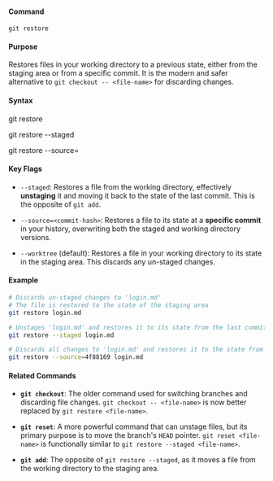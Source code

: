 #### **Command**

`git restore`

#### **Purpose**

Restores files in your working directory to a previous state, either from the staging area or from a specific commit. It is the modern and safer alternative to `git checkout -- <file-name>` for discarding changes.

#### **Syntax**

git restore <file-name>

git restore --staged <file-name>

git restore --source=<commit-hash> <file-name>

#### **Key Flags**

- `--staged`: Restores a file from the working directory, effectively **unstaging** it and moving it back to the state of the last commit. This is the opposite of `git add`.
    
- `--source=<commit-hash>`: Restores a file to its state at a **specific commit** in your history, overwriting both the staged and working directory versions.
    
- `--worktree` (default): Restores a file in your working directory to its state in the staging area. This discards any un-staged changes.
    

#### **Example**

```bash
# Discards un-staged changes to 'login.md'
# The file is restored to the state of the staging area
git restore login.md

# Unstages 'login.md' and restores it to its state from the last commit
git restore --staged login.md

# Discards all changes to 'login.md' and restores it to the state from commit '4f88169'
git restore --source=4f88169 login.md
```

#### **Related Commands**

- **`git checkout`**: The older command used for switching branches and discarding file changes. `git checkout -- <file-name>` is now better replaced by `git restore <file-name>`.
    
- **`git reset`**: A more powerful command that can unstage files, but its primary purpose is to move the branch's `HEAD` pointer. `git reset <file-name>` is functionally similar to `git restore --staged <file-name>`.
    
- **`git add`**: The opposite of `git restore --staged`, as it moves a file from the working directory to the staging area.